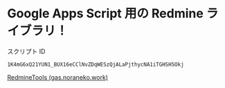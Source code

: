 # Google Apps Script 用の Redmine ライブラリ！

スクリプト ID

```
1K4mG6xQ21YUN1_BUX16eCClNvZDqWESzQjALaPjthycNA1iTGHSH5Okj
```

[RedmineTools (gas.noraneko.work)](https://script.google.com/d/1K4mG6xQ21YUN1_BUX16eCClNvZDqWESzQjALaPjthycNA1iTGHSH5Okj/edit?usp=drive_web)
